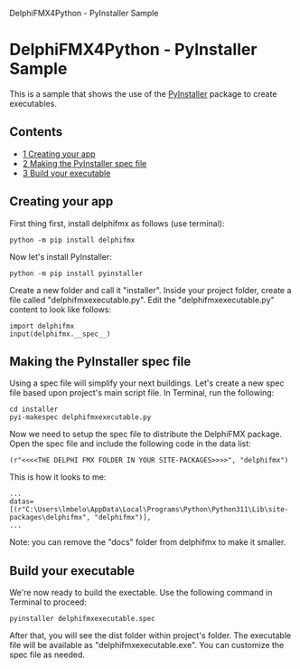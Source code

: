DelphiFMX4Python - PyInstaller Sample[]()
# DelphiFMX4Python - PyInstaller Sample 


This is a sample that shows the use of the [PyInstaller](https://pyinstaller.org/en/stable/) package to create executables.
## Contents

* [1 Creating your app](#creating_your_app)
* [2 Making the PyInstaller spec file](#making_pyinstaller_spec_file)
* [3 Build your executable](#build_your_executable)

## Creating your app 

First thing first, install delphifmx as follows (use terminal):
```
python -m pip install delphifmx
```

Now let's install PyInstaller:
```
python -m pip install pyinstaller
```

Create a new folder and call it "installer". Inside your project folder, create a file called "delphifmxexecutable.py". Edit the "delphifmxexecutable.py" content to look like follows:

```
import delphifmx
input(delphifmx.__spec__)
```

## Making the PyInstaller spec file

Using a spec file will simplify your next buildings. Let's create a new spec file based upon project's main script file. In Terminal, run the following:

```
cd installer
pyi-makespec delphifmxexecutable.py
```

Now we need to setup the spec file to distribute the DelphiFMX package. Open the spec file and include the following code in the data list:

```
(r"<<<<THE DELPHI FMX FOLDER IN YOUR SITE-PACKAGES>>>>", "delphifmx")
```

This is how it looks to me:

```
...
datas=[(r"C:\Users\lmbelo\AppData\Local\Programs\Python\Python311\Lib\site-packages\delphifmx", "delphifmx")],
...
```
Note: you can remove the "docs" folder from delphifmx to make it smaller.

## Build your executable

We're now ready to build the exectable. Use the following command in Terminal to proceed:

```
pyinstaller delphifmxexecutable.spec
```

After that, you will see the dist folder within project's folder. The executable file will be available as "delphifmxexecutable.exe". You can customize the spec file as needed.